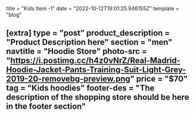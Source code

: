 title = "Kids Item -1"
date = "2022-10-12T19:01:25.946155Z"
template = "blog"

[extra]
type = "post"
product_description = "Product Description here"
section = "men"
navtitle = "Hoodie Store"
photo-src = "https://i.postimg.cc/h4z0vNrZ/Real-Madrid-Hoodie-Jacket-Pants-Training-Suit-Light-Grey-2019-20-removebg-preview.png"
price = "$70"
tag = "Kids hoodies"
footer-des = "The description of the shopping store should be here in the footer section"
---

<!-- Ideally, for SEO there should be an image after the first paragraph or two -->
